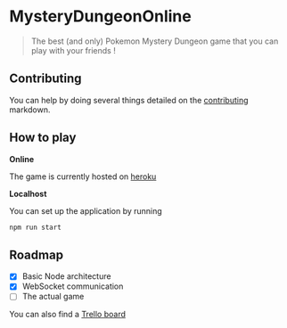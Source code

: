 # MysteryDungeonOnline

> The best (and only) Pokemon Mystery Dungeon game that you can play with your friends !

## Contributing

You can help by doing several things detailed on the [contributing](CONTRIBUTING.md)  markdown.

## How to play

__Online__

The game is currently hosted on [heroku](https://mystery-dungeon-online.herokuapp.com/)

__Localhost__

You can set up the application by running

```sh
npm run start
```

## Roadmap

 + [x] Basic Node architecture
 + [x] WebSocket communication
 + [ ] The actual game

You can also find a [Trello board](https://trello.com/b/7p8KeYpU/mysterydungeononline)
